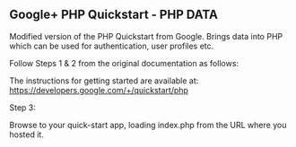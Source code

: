## Google+ PHP Quickstart - PHP DATA

Modified version of the PHP Quickstart from Google.
Brings data into PHP which can be used for authentication, user profiles etc.



Follow Steps 1 & 2 from the original documentation as follows:


The instructions for getting started are available at:
https://developers.google.com/+/quickstart/php


Step 3:

Browse to your quick-start app, loading index.php from the URL where you hosted it.
